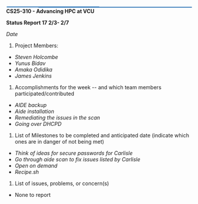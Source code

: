 ﻿![Straight Connector 1](data:image/png;base64,iVBORw0KGgoAAAANSUhEUgAAAscAAAAFCAYAAACpSUG4AAAABHNCSVQICAgIfAhkiAAAAAlwSFlzAAAOxAAADsQBlSsOGwAAAFZJREFUaIHt2rENgDAMBECHgTJI9mEK9skgWQgaoEDpjZS7Cb6yLL9L3OrezwAgxThayc4AQMQ7jC3HAACs6jlSbNlBAADgL9R4C9EOAADMeW8DAICPC2N3DAZ4IfBMAAAAAElFTkSuQmCC)**CS25-310  -  Advancing HPC at VCU**

**Status Report 17 2/3- 2/7**

*Date*

1) Project Members:
- *Steven Holcombe*
- *Yunus Bidav*
- *Amaka Odidika*
- *James Jenkins*

1) Accomplishments for the week -- and which team members participated/contributed
- *AIDE backup*
- *Aide installation*
- *Remediating the issues in the scan*
- *Going over DHCPD*




1) List of Milestones to be completed and anticipated date (indicate which ones are in danger of not being met) 
- *Think of ideas for secure passwords for Carlisle*
- *Go through aide scan to fix issues listed by Carlisle*
- *Open on demand*
- *Recipe.sh*


1) List of issues, problems, or concern(s)
- None to report

